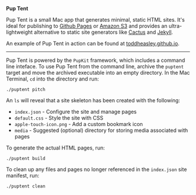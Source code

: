 __Pup Tent__

Pup Tent is a small Mac app that generates minimal, static HTML sites. It's ideal for publishing to [Github Pages](https://pages.github.com) or [Amazon S3](http://docs.aws.amazon.com/AmazonS3/latest/dev/WebsiteHosting.html) and provides an ultra-lightweight alternative to static site generators like [Cactus](https://github.com/koenbok/Cactus) and [Jekyll](http://jekyllrb.com).

An example of Pup Tent in action can be found at [toddheasley.github.io](http://toddheasley.github.io).

---

Pup Tent is powered by the `PupKit` framework, which includes a command line inteface. To use Pup Tent from the command line, archive the `puptent` target and move the archived executable into an empty directory. In the Mac Terminal, `cd` into the directory and run:

`./puptent pitch`

An `ls` will reveal that a site skeleton has been created with the following:

* `index.json` - Configure the site and manage pages
* `default.css` - Style the site with CSS
* `apple-touch-icon.png` - Add a custom bookmark icon 
* `media` - Suggested (optional) directory for storing media associated with pages

To generate the actual HTML pages, run:

`./puptent build`

To clean up any files and pages no longer referenced in the `index.json` site manifest, run:

`./puptent clean`